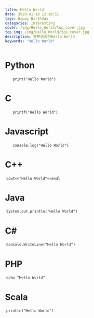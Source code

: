 ```yaml
---
title: Hello World
date: 2020-01-19 12:19:51
tags: Happy Birthday
categories: Interesting
cover: /img/Hello_World/top_cover.jpg
top_img: /img/Hello_World/top_cover.jpg
description: 各种语言的Hello World
keywords: "Hello World"
---
```


# Python

​	`	print("Hello World")`

# C

​	`	printf("Hello World")`

# Javascript

​	`	console.log("Hello World")`

# C++

​	`cout<<"Hello World"<<endl`

# Java

​	`System.out.println("Hello World")`

# C#

​	`Console.WriteLine("Hello World")`

# PHP

​	`echo "Hello World"`

# Scala

​	`println("Hello World")`
